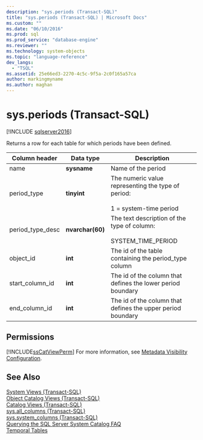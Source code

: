 ```yaml
---
description: "sys.periods (Transact-SQL)"
title: "sys.periods (Transact-SQL) | Microsoft Docs"
ms.custom: ""
ms.date: "06/10/2016"
ms.prod: sql
ms.prod_service: "database-engine"
ms.reviewer: ""
ms.technology: system-objects
ms.topic: "language-reference"
dev_langs: 
  - "TSQL"
ms.assetid: 25e66ed3-2270-4c5c-9f5a-2c0f165a57ca
author: markingmyname
ms.author: maghan
---
```

# sys.periods (Transact-SQL)
[!INCLUDE [sqlserver2016](../../includes/applies-to-version/sqlserver2016.md)]

  Returns a row for each table for which periods have been defined.  
  
|Column header|Data type|Description|  
|-------------------|---------------|-----------------|  
|name|**sysname**|Name of the period|  
|period_type|**tinyint**|The numeric value representing the type of period:<br /><br /> 1 = system-time period|  
|period_type_desc|**nvarchar(60)**|The text description of the type of column:<br /><br /> SYSTEM_TIME_PERIOD|  
|object_id|**int**|The id of the table containing the period_type column|  
|start_column_id|**int**|The id of the column that defines the lower period boundary|  
|end_column_id|**int**|The id of the column that defines the upper period boundary|  
  
## Permissions  
 [!INCLUDE[ssCatViewPerm](../../includes/sscatviewperm-md.md)] For more information, see [Metadata Visibility Configuration](../../relational-databases/security/metadata-visibility-configuration.md).  
  
## See Also  
 [System Views &#40;Transact-SQL&#41;](https://msdn.microsoft.com/library/35a6161d-7f43-4e00-bcd3-3091f2015e90)   
 [Object Catalog Views &#40;Transact-SQL&#41;](../../relational-databases/system-catalog-views/object-catalog-views-transact-sql.md)   
 [Catalog Views &#40;Transact-SQL&#41;](../../relational-databases/system-catalog-views/catalog-views-transact-sql.md)   
 [sys.all_columns &#40;Transact-SQL&#41;](../../relational-databases/system-catalog-views/sys-all-columns-transact-sql.md)   
 [sys.system_columns &#40;Transact-SQL&#41;](../../relational-databases/system-catalog-views/sys-system-columns-transact-sql.md)   
 [Querying the SQL Server System Catalog FAQ](../../relational-databases/system-catalog-views/querying-the-sql-server-system-catalog-faq.md)   
 [Temporal Tables](../../relational-databases/tables/temporal-tables.md)  
  
  
